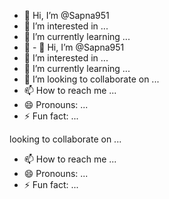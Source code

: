- 👋 Hi, I’m @Sapna951
- 👀 I’m interested in ...
- 🌱 I’m currently learning ...
- 💞️ - 👋 Hi, I’m @Sapna951
- 👀 I’m interested in ...
- 🌱 I’m currently learning ...
- 💞️ I’m looking to collaborate on ...
- 📫 How to reach me ...
- 😄 Pronouns: ...
- ⚡ Fun fact: ...

<!---
Sapna951/Sapna951 is a ✨ special ✨ repository because its `README.md` (this file) appears on your GitHub profile.
You can click the Preview link to take a look at your changes.
--->
 looking to collaborate on ...
- 📫 How to reach me ...
- 😄 Pronouns: ...
- ⚡ Fun fact: ...

<!---
Sapna951/Sapna951 is a ✨ special ✨ repository because its `README.md` (this file) appears on your GitHub profile.
You can click the Preview link to take a look at your changes.
--->
